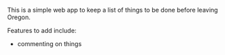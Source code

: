 This is a simple web app to keep a list of things to be done before leaving Oregon.

Features to add include:

* commenting on things